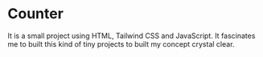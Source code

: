 # Counter
It is a small project using HTML, Tailwind CSS and JavaScript. It fascinates me to built this kind of tiny projects to built my concept crystal clear.
